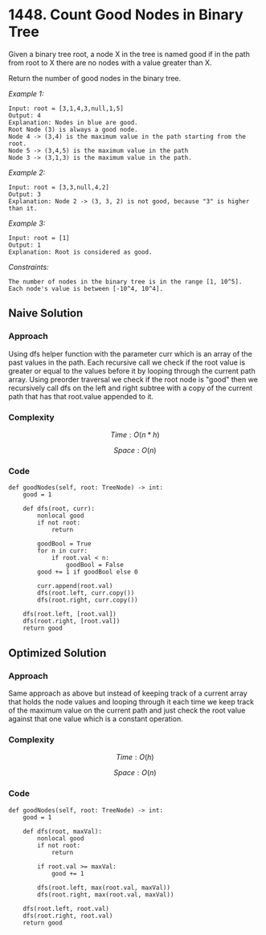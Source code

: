 # 1448. Count Good Nodes in Binary Tree
Given a binary tree root, a node X in the tree is named good if in the path from root to X there are no nodes with a value greater than X.

Return the number of good nodes in the binary tree.

*Example 1:*

```
Input: root = [3,1,4,3,null,1,5]
Output: 4
Explanation: Nodes in blue are good.
Root Node (3) is always a good node.
Node 4 -> (3,4) is the maximum value in the path starting from the root.
Node 5 -> (3,4,5) is the maximum value in the path
Node 3 -> (3,1,3) is the maximum value in the path.
```

*Example 2:*

```
Input: root = [3,3,null,4,2]
Output: 3
Explanation: Node 2 -> (3, 3, 2) is not good, because "3" is higher than it.
```

*Example 3:*

```
Input: root = [1]
Output: 1
Explanation: Root is considered as good.
```

*Constraints:*

```
The number of nodes in the binary tree is in the range [1, 10^5].
Each node's value is between [-10^4, 10^4].
```

## Naive Solution

### Approach
Using dfs helper function with the parameter curr which is an array of the past values in the path. Each recursive call we check if the root value is greater or equal to the values before it by looping through the current path array. Using preorder traversal we check if the root node is "good" then we recursively call dfs on the left and right subtree with a copy of the current path that has that root.value appended to it.

### Complexity
$$Time: O(n*h)$$

$$Space: O(n)$$

### Code
```
def goodNodes(self, root: TreeNode) -> int:
    good = 1

    def dfs(root, curr):
        nonlocal good
        if not root:
            return
        
        goodBool = True
        for n in curr:
            if root.val < n:
                goodBool = False
        good += 1 if goodBool else 0

        curr.append(root.val)
        dfs(root.left, curr.copy())
        dfs(root.right, curr.copy())

    dfs(root.left, [root.val])
    dfs(root.right, [root.val])
    return good
```

## Optimized Solution

### Approach
Same approach as above but instead of keeping track of a current array that holds the node values and looping through it each time we keep track of the maximum value on the current path and just check the root value against that one value which is a constant operation.

### Complexity
$$Time: O(h)$$

$$Space: O(n)$$

### Code
```
def goodNodes(self, root: TreeNode) -> int:
    good = 1

    def dfs(root, maxVal):
        nonlocal good
        if not root:
            return

        if root.val >= maxVal:
            good += 1
        
        dfs(root.left, max(root.val, maxVal))
        dfs(root.right, max(root.val, maxVal))

    dfs(root.left, root.val)
    dfs(root.right, root.val)
    return good
```